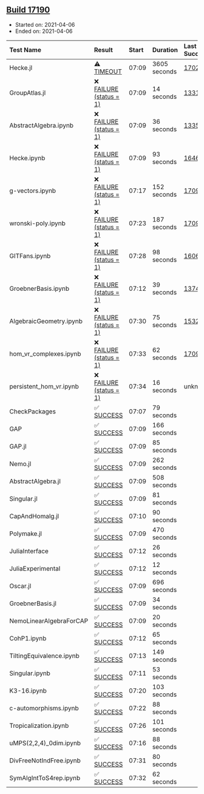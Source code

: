 ## [Build 17190](https://oscarci.mathematik.uni-kl.de/job/oscar/17190/)

* Started on: 2021-04-06
* Ended on: 2021-04-06

| Test Name    | Result | Start | Duration | Last Success | First Failure |
|:-------------|:-------|:------|:---------|:-------------|:--------------|
| Hecke.jl | ⚠ [TIMEOUT](https://oscarci.mathematik.uni-kl.de/job/oscar/17190/artifact/logs/build-17190/Hecke.jl.log) | 07:09 | 3605 seconds | [17022](https://oscarci.mathematik.uni-kl.de/job/oscar/17022/) | [17023](https://oscarci.mathematik.uni-kl.de/job/oscar/17023/) |
| GroupAtlas.jl | ❌ [FAILURE (status = 1)](https://oscarci.mathematik.uni-kl.de/job/oscar/17190/artifact/logs/build-17190/GroupAtlas.jl.log) | 07:09 | 14 seconds | [13311](https://oscarci.mathematik.uni-kl.de/job/oscar/13311/) | [13312](https://oscarci.mathematik.uni-kl.de/job/oscar/13312/) |
| AbstractAlgebra.ipynb | ❌ [FAILURE (status = 1)](https://oscarci.mathematik.uni-kl.de/job/oscar/17190/artifact/logs/build-17190/AbstractAlgebra.ipynb.log) | 07:09 | 36 seconds | [13355](https://oscarci.mathematik.uni-kl.de/job/oscar/13355/) | [13356](https://oscarci.mathematik.uni-kl.de/job/oscar/13356/) |
| Hecke.ipynb | ❌ [FAILURE (status = 1)](https://oscarci.mathematik.uni-kl.de/job/oscar/17190/artifact/logs/build-17190/Hecke.ipynb.log) | 07:09 | 93 seconds | [16463](https://oscarci.mathematik.uni-kl.de/job/oscar/16463/) | [16464](https://oscarci.mathematik.uni-kl.de/job/oscar/16464/) |
| g-vectors.ipynb | ❌ [FAILURE (status = 1)](https://oscarci.mathematik.uni-kl.de/job/oscar/17190/artifact/logs/build-17190/g-vectors.ipynb.log) | 07:17 | 152 seconds | [17099](https://oscarci.mathematik.uni-kl.de/job/oscar/17099/) | [17100](https://oscarci.mathematik.uni-kl.de/job/oscar/17100/) |
| wronski-poly.ipynb | ❌ [FAILURE (status = 1)](https://oscarci.mathematik.uni-kl.de/job/oscar/17190/artifact/logs/build-17190/wronski-poly.ipynb.log) | 07:23 | 187 seconds | [17098](https://oscarci.mathematik.uni-kl.de/job/oscar/17098/) | [17099](https://oscarci.mathematik.uni-kl.de/job/oscar/17099/) |
| GITFans.ipynb | ❌ [FAILURE (status = 1)](https://oscarci.mathematik.uni-kl.de/job/oscar/17190/artifact/logs/build-17190/GITFans.ipynb.log) | 07:28 | 98 seconds | [16068](https://oscarci.mathematik.uni-kl.de/job/oscar/16068/) | [16069](https://oscarci.mathematik.uni-kl.de/job/oscar/16069/) |
| GroebnerBasis.ipynb | ❌ [FAILURE (status = 1)](https://oscarci.mathematik.uni-kl.de/job/oscar/17190/artifact/logs/build-17190/GroebnerBasis.ipynb.log) | 07:12 | 39 seconds | [13748](https://oscarci.mathematik.uni-kl.de/job/oscar/13748/) | [13749](https://oscarci.mathematik.uni-kl.de/job/oscar/13749/) |
| AlgebraicGeometry.ipynb | ❌ [FAILURE (status = 1)](https://oscarci.mathematik.uni-kl.de/job/oscar/17190/artifact/logs/build-17190/AlgebraicGeometry.ipynb.log) | 07:30 | 75 seconds | [15322](https://oscarci.mathematik.uni-kl.de/job/oscar/15322/) | [15323](https://oscarci.mathematik.uni-kl.de/job/oscar/15323/) |
| hom_vr_complexes.ipynb | ❌ [FAILURE (status = 1)](https://oscarci.mathematik.uni-kl.de/job/oscar/17190/artifact/logs/build-17190/hom_vr_complexes.ipynb.log) | 07:33 | 62 seconds | [17099](https://oscarci.mathematik.uni-kl.de/job/oscar/17099/) | [17100](https://oscarci.mathematik.uni-kl.de/job/oscar/17100/) |
| persistent_hom_vr.ipynb | ❌ [FAILURE (status = 1)](https://oscarci.mathematik.uni-kl.de/job/oscar/17190/artifact/logs/build-17190/persistent_hom_vr.ipynb.log) | 07:34 | 16 seconds | unknown | unknown |
| CheckPackages | ✅ [SUCCESS](https://oscarci.mathematik.uni-kl.de/job/oscar/17190/artifact/logs/build-17190/CheckPackages.log) | 07:07 | 79 seconds |  |  |
| GAP | ✅ [SUCCESS](https://oscarci.mathematik.uni-kl.de/job/oscar/17190/artifact/logs/build-17190/GAP.log) | 07:09 | 166 seconds |  |  |
| GAP.jl | ✅ [SUCCESS](https://oscarci.mathematik.uni-kl.de/job/oscar/17190/artifact/logs/build-17190/GAP.jl.log) | 07:09 | 85 seconds |  |  |
| Nemo.jl | ✅ [SUCCESS](https://oscarci.mathematik.uni-kl.de/job/oscar/17190/artifact/logs/build-17190/Nemo.jl.log) | 07:09 | 262 seconds |  |  |
| AbstractAlgebra.jl | ✅ [SUCCESS](https://oscarci.mathematik.uni-kl.de/job/oscar/17190/artifact/logs/build-17190/AbstractAlgebra.jl.log) | 07:09 | 508 seconds |  |  |
| Singular.jl | ✅ [SUCCESS](https://oscarci.mathematik.uni-kl.de/job/oscar/17190/artifact/logs/build-17190/Singular.jl.log) | 07:09 | 81 seconds |  |  |
| CapAndHomalg.jl | ✅ [SUCCESS](https://oscarci.mathematik.uni-kl.de/job/oscar/17190/artifact/logs/build-17190/CapAndHomalg.jl.log) | 07:10 | 90 seconds |  |  |
| Polymake.jl | ✅ [SUCCESS](https://oscarci.mathematik.uni-kl.de/job/oscar/17190/artifact/logs/build-17190/Polymake.jl.log) | 07:09 | 470 seconds |  |  |
| JuliaInterface | ✅ [SUCCESS](https://oscarci.mathematik.uni-kl.de/job/oscar/17190/artifact/logs/build-17190/JuliaInterface.log) | 07:12 | 26 seconds |  |  |
| JuliaExperimental | ✅ [SUCCESS](https://oscarci.mathematik.uni-kl.de/job/oscar/17190/artifact/logs/build-17190/JuliaExperimental.log) | 07:12 | 12 seconds |  |  |
| Oscar.jl | ✅ [SUCCESS](https://oscarci.mathematik.uni-kl.de/job/oscar/17190/artifact/logs/build-17190/Oscar.jl.log) | 07:09 | 696 seconds |  |  |
| GroebnerBasis.jl | ✅ [SUCCESS](https://oscarci.mathematik.uni-kl.de/job/oscar/17190/artifact/logs/build-17190/GroebnerBasis.jl.log) | 07:09 | 34 seconds |  |  |
| NemoLinearAlgebraForCAP | ✅ [SUCCESS](https://oscarci.mathematik.uni-kl.de/job/oscar/17190/artifact/logs/build-17190/NemoLinearAlgebraForCAP.log) | 07:09 | 20 seconds |  |  |
| CohP1.ipynb | ✅ [SUCCESS](https://oscarci.mathematik.uni-kl.de/job/oscar/17190/artifact/logs/build-17190/CohP1.ipynb.log) | 07:12 | 65 seconds |  |  |
| TiltingEquivalence.ipynb | ✅ [SUCCESS](https://oscarci.mathematik.uni-kl.de/job/oscar/17190/artifact/logs/build-17190/TiltingEquivalence.ipynb.log) | 07:13 | 149 seconds |  |  |
| Singular.ipynb | ✅ [SUCCESS](https://oscarci.mathematik.uni-kl.de/job/oscar/17190/artifact/logs/build-17190/Singular.ipynb.log) | 07:11 | 53 seconds |  |  |
| K3-16.ipynb | ✅ [SUCCESS](https://oscarci.mathematik.uni-kl.de/job/oscar/17190/artifact/logs/build-17190/K3-16.ipynb.log) | 07:20 | 103 seconds |  |  |
| c-automorphisms.ipynb | ✅ [SUCCESS](https://oscarci.mathematik.uni-kl.de/job/oscar/17190/artifact/logs/build-17190/c-automorphisms.ipynb.log) | 07:22 | 88 seconds |  |  |
| Tropicalization.ipynb | ✅ [SUCCESS](https://oscarci.mathematik.uni-kl.de/job/oscar/17190/artifact/logs/build-17190/Tropicalization.ipynb.log) | 07:26 | 101 seconds |  |  |
| uMPS(2,2,4)_0dim.ipynb | ✅ [SUCCESS](https://oscarci.mathematik.uni-kl.de/job/oscar/17190/artifact/logs/build-17190/uMPS-2-2-4-_0dim.ipynb.log) | 07:16 | 88 seconds |  |  |
| DivFreeNotIndFree.ipynb | ✅ [SUCCESS](https://oscarci.mathematik.uni-kl.de/job/oscar/17190/artifact/logs/build-17190/DivFreeNotIndFree.ipynb.log) | 07:31 | 80 seconds |  |  |
| SymAlgIntToS4rep.ipynb | ✅ [SUCCESS](https://oscarci.mathematik.uni-kl.de/job/oscar/17190/artifact/logs/build-17190/SymAlgIntToS4rep.ipynb.log) | 07:32 | 62 seconds |  |  |
